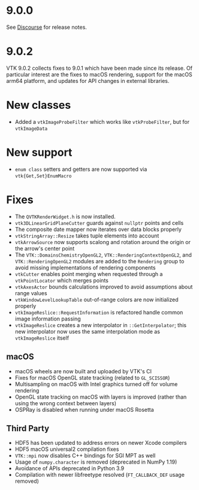 # 9.0.0

See [Discourse](https://discourse.vtk.org/t/vtk-9-0-0/3205) for release notes.

# 9.0.2

VTK 9.0.2 collects fixes to 9.0.1 which have been made since its release. Of
particular interest are the fixes to macOS rendering, support for the macOS
arm64 platform, and updates for API changes in external libraries.

# New classes

  - Added a `vtkImageProbeFilter` which works like `vtkProbeFilter`, but for
    `vtkImageData`

# New support

  - `enum class` setters and getters are now supported via
    `vtk{Get,Set}EnumMacro`

# Fixes

  - The `QVTKRenderWidget.h` is now installed.
  - `vtk3DLinearGridPlaneCutter` guards against `nullptr` points and cells
  - The composite date mapper now iterates over data blocks properly
  - `vtkStringArray::Resize` takes tuple elements into account
  - `vtkArrowSource` now supports scalong and rotation around the origin or the
    arrow's center point
  - The `VTK::DomainsChemistryOpenGL2`, `VTK::RenderingContextOpenGL2`, and
    `VTK::RenderingOpenGL2` modules are added to the `Rendering` group to avoid
    missing implementations of rendering components
  - `vtkCutter` enables point merging when requested through a
    `vtkPointLocator` which merges points
  - `vtkAxesActor` bounds calculations improved to avoid assumptions about
    range values
  - `vtkWindowLevelLookupTable` out-of-range colors are now initialized
    properly
  - `vtkImageReslice::RequestInformation` is refactored handle common image
    information passing
  - `vtkImageReslice` creates a new interpolator in `::GetInterpolator`; this
    new interpolator now uses the same interpolation mode as `vtkImageReslice`
    itself

## macOS

  - macOS wheels are now built and uploaded by VTK's CI
  - Fixes for macOS OpenGL state tracking (related to `GL_SCISSOR`)
  - Multisampling on macOS with Intel graphics turned off for volume rendering
  - OpenGL state tracking on macOS with layers is improved (rather than using
    the wrong context between layers)
  - OSPRay is disabled when running under macOS Rosetta

## Third Party

  - HDF5 has been updated to address errors on newer Xcode compilers
  - HDF5 macOS universal2 compilation fixes
  - `VTK::mpi` now disables C++ bindings for SGI MPT as well
  - Usage of `numpy.character` is removed (deprecated in NumPy 1.19)
  - Avoidance of APIs deprecated in Python 3.9
  - Compilation with newer libfreetype resolved (`FT_CALLBACK_DEF` usage
    removed)
